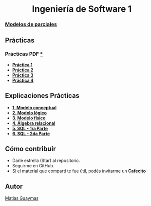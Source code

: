 <h1 align="center"> Ingeniería de Software 1 </h1>

### [**Modelos de parciales**](https://github.com/MatiasGuaymas/DBD/tree/main/Parciales)

## Prácticas 
### Prácticas PDF [*](https://github.com/MatiasGuaymas/DBD/tree/main/Practicas%20PDF)
* [**Práctica 1**](https://github.com/MatiasGuaymas/DBD/tree/main/Resoluciones/Practica%201)
* [**Práctica 2**](https://github.com/MatiasGuaymas/DBD/tree/main/Resoluciones/Practica%202)
* [**Práctica 3**](https://github.com/MatiasGuaymas/DBD/tree/main/Resoluciones/Practica%203)
* [**Práctica 4**](https://github.com/MatiasGuaymas/DBD/tree/main/Resoluciones/Practica%204)

## Explicaciones Prácticas
* [**1. Modelo conceptual**](https://github.com/MatiasGuaymas/DBD/blob/main/Explicaciones/1.%20Modelo%20conceptual.pdf)
* [**2. Modelo lógico**](https://github.com/MatiasGuaymas/DBD/blob/main/Explicaciones/2.%20Modelo%20logico.pdf)
* [**3. Modelo físico**](https://github.com/MatiasGuaymas/DBD/blob/main/Explicaciones/3.%20Modelo%20fisico.pdf)
* [**4. Álgebra relacional**](https://github.com/MatiasGuaymas/DBD/blob/main/Explicaciones/4.%20Algebra%20relacional.pdf)
* [**5. SQL - 1ra Parte**](https://github.com/MatiasGuaymas/DBD/blob/main/Explicaciones/5.%20SQL%20-%201ra%20Parte.pdf)
* [**6. SQL - 2da Parte**](https://github.com/MatiasGuaymas/DBD/blob/main/Explicaciones/6.%20SQL%20-%202da%20Parte.pdf)

## Cómo contribuir
* Darle estrella (Star) al repositorio.
* Seguirme en GitHub.
* Si el material que compartí te fue útil, podés invitarme un **[Cafecito](https://cafecito.app/matiasguaymas)**

## Autor

[Matias Guaymas](https://www.linkedin.com/in/matiasguaymas/)
